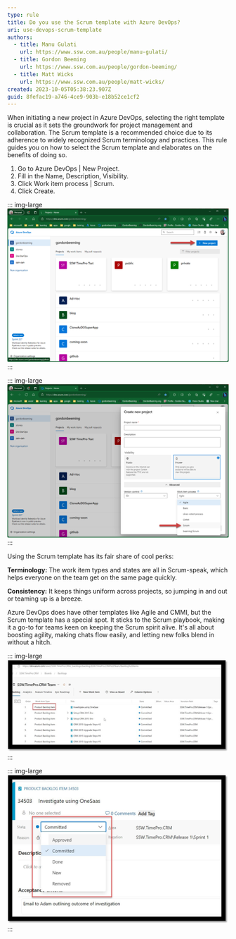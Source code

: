 ```yaml
---
type: rule
title: Do you use the Scrum template with Azure DevOps?
uri: use-devops-scrum-template
authors:
  - title: Manu Gulati
    url: https://www.ssw.com.au/people/manu-gulati/
  - title: Gordon Beeming
    url: https://www.ssw.com.au/people/gordon-beeming/
  - title: Matt Wicks
    url: https://www.ssw.com.au/people/matt-wicks/
created: 2023-10-05T05:38:23.907Z
guid: 8fefac19-a746-4ce9-903b-e18b52ce1cf2
---
```

When initiating a new project in Azure DevOps, selecting the right template is crucial as it sets the groundwork for project management and collaboration. The Scrum template is a recommended choice due to its adherence to widely recognized Scrum terminology and practices. This rule guides you on how to select the Scrum template and elaborates on the benefits of doing so.

<!--endintro-->

1. Go to Azure DevOps | New Project.
1. Fill in the Name, Description, Visibility.
1. Click Work item process | Scrum.
1. Click Create.

::: img-large
![Figure: Create a new project](create_new_project.png)
:::

::: img-large
![Figure: Select the Scrum template](select_scrum_template.png)
:::

Using the Scrum template has its fair share of cool perks:

**Terminology:** The work item types and states are all in Scrum-speak, which helps everyone on the team get on the same page quickly.

**Consistency:** It keeps things uniform across projects, so jumping in and out or teaming up is a breeze.

Azure DevOps does have other templates like Agile and CMMI, but the Scrum template has a special spot. It sticks to the Scrum playbook, making it a go-to for teams keen on keeping the Scrum spirit alive. It's all about boosting agility, making chats flow easily, and letting new folks blend in without a hitch.


::: img-large
![Figure: Product backlog has Product Backlog Items (PBIs)](scrum_template_backlog.jpg)
:::

::: img-large
![Figure: PBI states are terms which are Scrum terms](scrum_template_states.jpg)
:::


